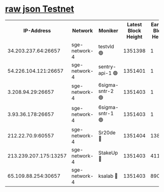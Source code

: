 
[raw json Testnet](https://rpc-check.sget.stavr.tech/sget/rpc-sget-result.json)
=


<table><tr><th>IP-Address</th><th>Network</th><th>Moniker</th><th>Latest Block Height</th><th>Earliest Block Height</th><th>Catching Up</th><th>Tx Index</th><th>Voting Power</th><th>Scan Time</th></tr><tr><td>34.203.237.64:26657</td><td>sge-network-4</td><td>testvld 🟢</td><td>1351398</td><td>1</td><td>False</td><td>on</td><td>0</td><td>2024-01-31T08:27:45.708573364UTC</td></tr><tr><td>54.226.104.121:26657</td><td>sge-network-4</td><td>sentry-api-1 🟢</td><td>1351401</td><td>1</td><td>False</td><td>on</td><td>0</td><td>2024-01-31T08:28:00.615968491UTC</td></tr><tr><td>3.208.94.29:26657</td><td>sge-network-4</td><td>6sigma-sntr-2 🟢</td><td>1351403</td><td>1</td><td>False</td><td>on</td><td>0</td><td>2024-01-31T08:28:10.457089572UTC</td></tr><tr><td>3.93.36.178:26657</td><td>sge-network-4</td><td>6sigma-sntr-1 🟢</td><td>1351403</td><td>1</td><td>False</td><td>on</td><td>0</td><td>2024-01-31T08:28:13.108404593UTC</td></tr><tr><td>212.22.70.9:60557</td><td>sge-network-4</td><td>Sr20de 🔴</td><td>1351404</td><td>138001</td><td>False</td><td>on</td><td>104</td><td>2024-01-31T08:28:15.985442899UTC</td></tr><tr><td>213.239.207.175:13257</td><td>sge-network-4</td><td>StakeUp 🔴</td><td>1351403</td><td>411001</td><td>False</td><td>off</td><td>100</td><td>2024-01-31T08:28:09.746252713UTC</td></tr><tr><td>65.109.88.254:30657</td><td>sge-network-4</td><td>ksalab 🔴</td><td>1351403</td><td>890001</td><td>False</td><td>off</td><td>1596</td><td>2024-01-31T08:28:13.426062249UTC</td></tr></table>
